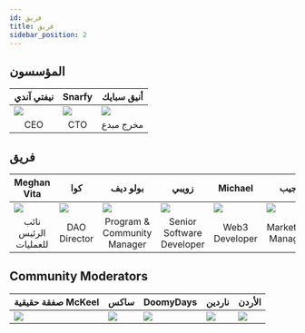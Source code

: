 ```yaml
---
id: فريق
title: فريق
sidebar_position: 2
---
```


## المؤسسون

| نيفتي آندي                | Snarfy                    | أنيق سبايك                |
| ------------------------- | ------------------------- | ------------------------- |
| ![](/img/NiftyAndy.png)   | ![](/img/snarfy.png)      | ![](/img/NiftySpike.png)  |
| <div align="center"> CEO </div> | <div align="center"> CTO </div> | <div align="center"> مخرج مبدع </div> |

## فريق

| Meghan Vita               | كوا                       | بولو ديف                  | زويبي                     | Michael                    | جيب                       |
| ------------------------- | ------------------------- | ------------------------- | ------------------------- | -------------------------- | ------------------------- |
| ![](/img/NiftyMorgan.png) | ![](/img/koa.png)         | ![](/img/bolo.png)        | ![](/img/zoiby.png)       | ![](/img/NiftyMichael.png) | ![](/img/jeppe.png)       |
| <div align="center"> نائب الرئيس للعمليات </div> | <div align="center"> DAO Director </div> | <div align="center"> Program & Community Manager </div> | <div align="center"> Senior Software Developer </div> | <div align="center"> Web3 Developer </div>  | <div align="center"> Marketing Manager </div> |

## Community Moderators

| <div align="center"> صفقة حقيقية McKeel </div> | <div align="center"> ساكس </div> | <div align="center"> DoomyDays </div> | <div align="center"> ناردين </div> | <div align="center"> الأردن </div> |
| ------------------------- | -------------------------- | -------------------------- | -------------------------- | -------------------------- |
| ![](/img/realdeal.png)    | ![](/img/sacx.png)         | ![](/img/doomy.png)        | ![](/img/nard.png)         | ![](/img/jordan.png)       |
